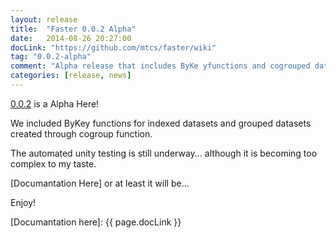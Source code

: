 ```yaml
---
layout: release
title:  "Faster 0.0.2 Alpha"
date:   2014-08-26 20:27:00
docLink: "https://github.com/mtcs/faster/wiki"
tag: "0.0.2-alpha"
comment: "Alpha release that includes ByKe yfunctions and cogrouped datasets."
categories: [release, news]
---
```


[0.0.2] is a Alpha Here!

We included ByKey functions for indexed datasets and grouped datasets created through cogroup function.

The automated unity testing is still underway... although it is becoming too complex to my taste.

[Documantation Here] or at least it will be...

Enjoy!

[0.0.2]: https://github.com/mtcs/faster/releases/tag/0.0.2-alpha
[Documantation here]: {{ page.docLink }}
